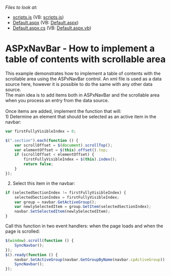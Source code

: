 <!-- default file list -->
*Files to look at*:

* [scripts.js](./CS/Content/scripts.js) (VB: [scripts.js](./VB/Content/scripts.js))
* [Default.aspx](./CS/Default.aspx) (VB: [Default.aspx](./VB/Default.aspx))
* [Default.aspx.cs](./CS/Default.aspx.cs) (VB: [Default.aspx.vb](./VB/Default.aspx.vb))
<!-- default file list end -->
# ASPxNavBar - How to implement a table of contents with scrollable area


<p>This example demonstrates how to implement a table of contents with the scrollable area using the ASPxNavBar control. An xml file is used as a data source here, however it is possible to do the same with any other data source.<br />The main idea is to add items both in ASPxNavBar and the scrollable area when you process an entry from the data source.<br /><br />Once items are added, implement the function that will:<br />1) Determine an element that should be selected as an active item in the navbar:</p>


```js
var firstFullyVisibleIndex = 0;

$(".section").each(function () {
    var scrollOffset = $(document).scrollTop();
    var elementOffset = $(this).offset().top;
    if (scrollOffset < elementOffset) {
        firstFullyVisibleIndex = $(this).index();
        return false;
    }
});
```


2) Select this item in the navbar:<br />


```js
if (selectedSectionIndex != firstFullyVisibleIndex) {
    selectedSectionIndex = firstFullyVisibleIndex;
    var group = navbar.GetActiveGroup();
    var newlySelectedItem = group.GetItem(selectedSectionIndex);
    navbar.SetSelectedItem(newlySelectedItem);
}
```


Call this function in two event handlers: when the page loads and when the page is scrolled:<br />


```js
$(window).scroll(function () {
    SyncNavbar();
});
$().ready(function () {
    navbar.SetActiveGroup(navbar.GetGroupByName(navbar.cpActiveGroup));
    SyncNavbar();
});
```



<br/>


